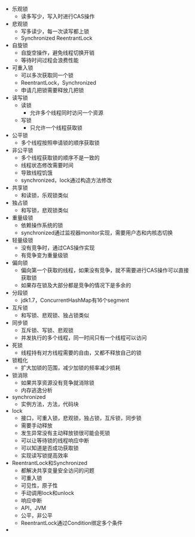 - 乐观锁
	- 读多写少，写入时进行CAS操作
- 悲观锁
	- 写多读少，每一次读写都上锁
	- Synchronized ReentrantLock
- 自旋锁
	- 自旋空操作，避免线程切换开销
	- 等待时间过程会浪费性能
- 可重入锁
	- 可以多次获取同一个锁
	- ReentrantLock，Synchronized
	- 申请几把锁需要释放几把锁
- 读写锁
	- 读锁
		- 允许多个线程同时访问一个资源
	- 写锁
		- 只允许一个线程获取锁
- 公平锁
	- 多个线程按照申请锁的顺序获取锁
- 非公平锁
	- 多个线程获取锁的顺序不是一致的
	- 线程状态修改需要时间
	- 导致线程饥饿
	- synchronized，lock通过构造方法修改
- 共享锁
	- 和读锁，乐观锁类似
- 独占锁
	- 和写锁，悲观锁类似
- 重量级锁
	- 依赖操作系统的锁
	- synchronized通过监视器monitor实现，需要用户态和内核态切换
- 轻量级锁
	- 没有竞争时，通过CAS操作实现
	- 有竞争变为重量级锁
- 偏向锁
	- 偏向第一个获取的线程，如果没有竞争，就不需要进行CAS操作可以直接获取锁
	- 如果存在锁及大部分都是竞争的情况下是多余的
- 分段锁
	- jdk1.7，ConcurrentHashMap有16个segment
- 互斥锁
	- 和写锁、悲观锁、独占锁类似
- 同步锁
	- 互斥锁、写锁、悲观锁
	- 并发执行的多个线程，同一时间只有一个线程可以访问
- 死锁
	- 线程持有对方线程需要的自由，又都不释放自己的锁
- 锁粗化
	- 扩大加锁的范围，减少加锁的频率减少损耗
- 锁消除
	- 如果共享资源没有竞争就消除锁
	- 内存逃逸分析
- synchronized
	- 实例方法，方法，代码块
- lock
	- 接口，可重入锁，悲观锁，独占锁，互斥锁，同步锁
	- 需要手动释放
	- 发生异常没有主动释放锁很可能会死锁
	- 可以让等待锁的线程响应中断
	- 可以知道是否成功获取锁
	- 实现读写锁提高效率
- ReentrantLock和Synchronized
	- 都解决共享变量安全访问的问题
	- 可重入锁
	- 可见性，原子性
	- 手动调用lock和unlock
	- 响应中断
	- API，JVM
	- 公平，非公平
	- ReentrantLock通过Condition绑定多个条件
-